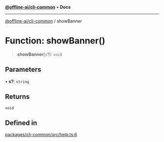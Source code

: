[**@offline-ai/cli-common**](../README.md) • **Docs**

***

[@offline-ai/cli-common](../globals.md) / showBanner

# Function: showBanner()

> **showBanner**(`s`?): `void`

## Parameters

• **s?**: `string`

## Returns

`void`

## Defined in

[packages/cli-common/src/help.ts:6](https://github.com/offline-ai/cli-common.js/blob/9af76941d1d5f7e2eec300150a7cf9fdd19a1e04/src/help.ts#L6)
